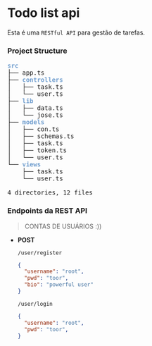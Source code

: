 # Todo list api

Esta é uma `RESTful API` para gestão de tarefas.

### Project Structure

<pre><font color="#729FCF"><b>src</b></font>
├── app.ts
├── <font color="#729FCF"><b>controllers</b></font>
│   ├── task.ts
│   └── user.ts
├── <font color="#729FCF"><b>lib</b></font>
│   ├── data.ts
│   └── jose.ts
├── <font color="#729FCF"><b>models</b></font>
│   ├── con.ts
│   ├── schemas.ts
│   ├── task.ts
│   ├── token.ts
│   └── user.ts
└── <font color="#729FCF"><b>views</b></font>
    ├── task.ts
    └── user.ts

4 directories, 12 files
</pre>

### Endpoints da REST API

> CONTAS DE USUÁRIOS :))
- <strong>POST</strong>
  
  `/user/register`
    ```JSON 
    {
      "username": "root",
      "pwd": "toor",
      "bio": "powerful user"
    }
    ```

  `/user/login`
    ```JSON 
    {
      "username": "root",
      "pwd": "toor",
    }
    ```
